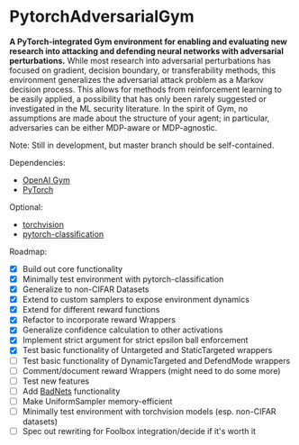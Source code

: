 PytorchAdversarialGym
=====================
**A PyTorch-integrated Gym environment for enabling and evaluating new research into attacking and defending neural networks with adversarial perturbations.**  While most research into adversarial perturbations has focused on gradient, decision boundary, or transferability methods, this environment generalizes the adversarial attack problem as a Markov decision process.  This allows for methods from reinforcement learning to be easily applied, a possibility that has only been rarely suggested or investigated in the ML security literature.  In the spirit of Gym, no assumptions are made about the structure of your agent; in particular, adversaries can be either MDP-aware or MDP-agnostic.

Note: Still in development, but master branch should be self-contained.

Dependencies:
- [OpenAI Gym](https://github.com/openai/gym)
- [PyTorch](https://pytorch.org/)

Optional:
- [torchvision](https://github.com/pytorch/vision)
- [pytorch-classification](https://github.com/bearpaw/pytorch-classification)

Roadmap:
- [x] Build out core functionality
- [x] Minimally test environment with pytorch-classification
- [x] Generalize to non-CIFAR Datasets
- [x] Extend to custom samplers to expose environment dynamics
- [x] Extend for different reward functions
- [x] Refactor to incorporate reward Wrappers
- [x] Generalize confidence calculation to other activations
- [x] Implement strict argument for strict epsilon ball enforcement
- [x] Test basic functionality of Untargeted and StaticTargeted wrappers
- [ ] Test basic functionality of DynamicTargeted and DefendMode wrappers
- [ ] Comment/document reward Wrappers (might need to do some more)
- [ ] Test new features
- [ ] Add [BadNets](https://arxiv.org/abs/1708.06733) functionality
- [ ] Make UniformSampler memory-efficient
- [ ] Minimally test environment with torchvision models (esp. non-CIFAR datasets)
- [ ] Spec out rewriting for Foolbox integration/decide if it's worth it